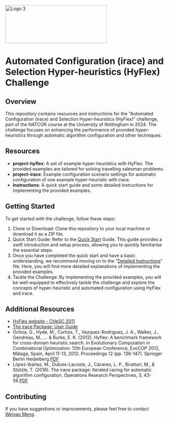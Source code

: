 

<img src="https://lopez-ibanez.eu/2024-natcor-aac/img/natcor-logo.png" alt="Logo 3" width="320" height="120">
<!--
<img src="https://www.natcor.ac.uk/wp-content/uploads/2017/06/Nottingham_logos.png" alt="Logo 1" width="200" height="100">
<img src="https://www.nottingham.ac.uk/research/groups/col/images/rotating-images-banner/a-col3-logo.png" alt="Logo 2" width="280" height="100">
-->


# Automated Configuration (irace) and Selection Hyper-heuristics (HyFlex) Challenge

## Overview

This repository contains resources and instructions for the "Automated Configuration (irace) and Selection Hyper-heuristics (HyFlex)" challenge, part of the NATCOR course at the University of Nottingham in 2024. The challenge focuses on enhancing the performance of provided hyper-heuristics through automatic algorithm configuration and other techniques.

## Resources

- **project-hyflex**: A set of example hyper-heuristics with HyFlex. The provided examples are tailored for solving travelling salesman problems.
- **project-irace**: Example configuration scenario settings for automatic configuration of one example hyper-heuristic with irace.
- **Instructions**: A quick start guide and some detailed instructions for implementing the provided examples.

## Getting Started

To get started with the challenge, follow these steps:

1. Clone or Download: Clone this repository to your local machine or download it as a ZIP file.
2. Quick Start Guide: Refer to the [Quick Start](Quick%20Start.pdf) Guide. This guide provides a swift introduction and setup process, allowing you to quickly familiarise the essential steps.
3. Once you have completed the quick start and have a basic understanding, we recommend moving on to the "[Detailed Instructions](Detailed%20Instructions.pdf)" file. Here, you will find more detailed explanations of implementing the provided examples. 
4. Tackle the Challenge: By implementing the provided examples, you will be well-equipped to effectively tackle the challenge and explore the concepts of hyper-heuristic and automated configuration using HyFlex and irace.



## Additional Resources

- [HyFlex website - CHeSC 2011](https://www.cs.nott.ac.uk/~pszwj1/chesc2011/)
- [The irace Package: User Guide](https://cran.r-project.org/web/packages/irace/vignettes/irace-package.pdf)
- Ochoa, G., Hyde, M., Curtois, T., Vazquez-Rodriguez, J. A., Walker, J., Gendreau, M., ... & Burke, E. K. (2012). Hyflex: A benchmark framework for cross-domain heuristic search. In Evolutionary Computation in Combinatorial Optimization: 12th European Conference, EvoCOP 2012, Málaga, Spain, April 11-13, 2012. Proceedings 12 (pp. 136-147). Springer Berlin Heidelberg.[PDF](https://d1wqtxts1xzle7.cloudfront.net/66799667/HyFlexEvoCOP2012-libre.pdf?1620085686=&response-content-disposition=inline%3B+filename%3DHyFlex_A_benchmark_framework_for_cross_d.pdf&Expires=1712525591&Signature=DTNaUxqFio3UmWFm3-UMJNjcQ0Zg03i0VlvLCoG~~xshKrHE9Zdb0CLurGdejYWV9Jga6fUtysJs67TIke06CgFV-8NRq8wcPZwhxasz1X2ZLa8nLP2zDEue7fLmdYrB5rgSz6GwO1gRen0Rk72cVOju-6DmoSpy-u6IrQoG8uYuTgqzmxvaH1TN8X4WffszeNMhuZDqmx9XH0YLJnZOSqcKLaLUQIgGI4MoBBTMFc5rlrx7vDYWbk1tKfdrOLIqQFFGcW9xBsqubhdeUGkEjqJimCMixkHsy2Qncq0YbS6bKSoSYrIbsaaMOmFD1FoHMU1x5zOiCRvX1GafC02Eiw__&Key-Pair-Id=APKAJLOHF5GGSLRBV4ZA)
- López-Ibáñez, M., Dubois-Lacoste, J., Cáceres, L. P., Birattari, M., & Stützle, T. (2016). The irace package: Iterated racing for automatic algorithm configuration. Operations Research Perspectives, 3, 43-58.[PDF](https://www.sciencedirect.com/science/article/pii/S2214716015300270)


## Contributing

If you have suggestions or improvements, please feel free to contact [Weiyao Meng](https://weiyaomeng.github.io/).
